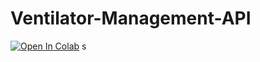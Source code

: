 # Ventilator-Management-API

[![Open In Colab](https://colab.research.google.com/assets/colab-badge.svg)](https://colab.research.google.com/github/googlecolab/colabtools/blob/master/notebooks/colab-github-demo.ipynb)
s
